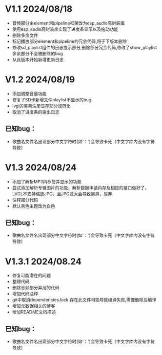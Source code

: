# V1.1 2024/08/18
+ 音频部分由element和pipeline框架改为esp_audio高封装库
+ 使用esp_audio高封装库实现了进度条显示以及拖动功能
+ 删除多余文件
+ 标记播放部分element和pipeline的冗余代码,将于下版本删除
+ 修改sd_playlist组件的日志提示部分,删除部分冗余代码,修改了show_playlist多余部分不会被删除的bug
+ 从此版本开始新增更新日志

# V1.2 2024/08/19
+ 添加调整音量功能
+ 修复了SD卡新增文件playlist不显示的bug
+ lvgl的屏幕注册显存部分规范化
+ 取消了进度条的输出日志
## 已知bug：
+ 歌曲名文件名出现部分中文字符时(如'：')会导致卡死（中文字库内没有字符导致）

# V1.3 2024/08/24
+ 添加了解析MP3内标签并显示的功能
+ 尝试添加解析专辑图片的功能，解析数据申请内存及相应的接口做好了，LVGL不支持缩放JPG，且JPG过大会导致黑屏，放弃
+ 注释部分代码
+ 默认黑色主题改为白色
## 已知bug：
+ 歌曲名文件名出现部分中文字符时(如'：')会导致卡死（中文字库内没有字符导致）

# V1.3.1 2024/08.24
+ 修复可能潜在的问题
+ 整理代码
+ 删除音频部分弃用的代码
+ 增加代码注释
+ git中取消dependencies.lock 存在此文件可能导致编译失败,需要删除后编译
+ 增加元数据相关的博客
+ 增加README文档描述
## 已知bug：
+ 歌曲名文件名出现部分中文字符时(如'：')会导致卡死（中文字库内没有字符导致）